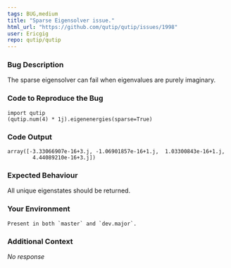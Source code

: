 ```yaml
---
tags: BUG,medium
title: "Sparse Eigensolver issue."
html_url: "https://github.com/qutip/qutip/issues/1998"
user: Ericgig
repo: qutip/qutip
---
```


### Bug Description

The sparse eigensolver can fail when eigenvalues are purely imaginary.

### Code to Reproduce the Bug

```shell
import qutip 
(qutip.num(4) * 1j).eigenenergies(sparse=True)
```


### Code Output

```shell
array([-3.33066907e-16+3.j, -1.06901857e-16+1.j,  1.03300843e-16+1.j,
        4.44089210e-16+3.j])
```


### Expected Behaviour

All unique eigenstates should be returned.

### Your Environment

```shell
Present in both `master` and `dev.major`.
```


### Additional Context

_No response_